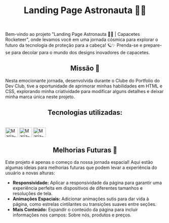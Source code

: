 <h1 align="center"> Landing Page Astronauta 👩‍🚀 </h1>
<br> 
<p> Bem-vindo ao projeto "Landing Page Astronauta 👩‍🚀 | Capacetes Rocketeer", onde levamos você em uma jornada cósmica para explorar o futuro da tecnologia de proteção para a cabeça! 🪐✨ 
Prenda-se e prepare-se para decolar para o mundo dos designs inovadores de capacetes.</p>

<h2 align="center"> Missão 🌟  </h2> 

Nesta emocionante jornada, desenvolvida durante o Clube do Portfolio do Dev Club, tive a oportunidade de aprimorar minhas habilidades em HTML e CSS, 
explorando minha criatividade para modificar alguns detalhes e deixar minha marca única neste projeto. 


<h2 align="center"> Tecnologias utilizadas:  </h2> 

<div style="display: inline_block"><br>
  <img align="center" alt="Maria-html#" height="30" width="40" src="https://raw.githubusercontent.com/mleilane/skill-icons/af89bcc5e478013caaa514c31a3789f25e818193/icons/HTML.svg">
  <img align="center" alt="Maria-javascript#" height="30" width="40" src="https://raw.githubusercontent.com/mleilane/skill-icons/af89bcc5e478013caaa514c31a3789f25e818193/icons/JavaScript.svg">
  <img align="center" alt="Maria-css#" height="30" width="40" src="https://raw.githubusercontent.com/mleilane/skill-icons/af89bcc5e478013caaa514c31a3789f25e818193/icons/CSS.svg">
 
</div>

<h2 align="center"> Melhorias Futuras 🚀  </h2> 

<p> Este projeto é apenas o começo da nossa jornada espacial! Aqui estão algumas ideias para melhorias futuras que podem levar a experiência do usuário a novas alturas: </p>

- **Responsividade:** Aplicar a responsividade da página para garantir uma experiência perfeita em dispositivos de diferentes tamanhos e resoluções de tela.
- **Animações Espaciais:** Adicionar animações sutis para dar vida à página, como estrelas cintilantes ou transições suaves entre seções.
- **Mais Conteúdo:** Expandir o conteúdo da página para incluir informações nos campos: Sobre nós, produtos e preços.  
<br>
